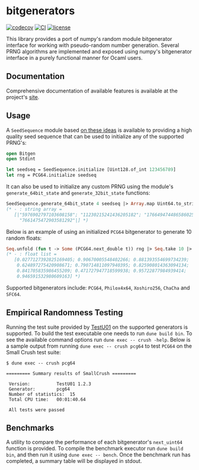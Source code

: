 # bitgenerators
[![codecov][1]](https://codecov.io/gh/zoj613/bitgenerators)
[![CI][2]](https://github.com/zoj613/bitgenerators/actions/workflows/)
[![license][3]](https://github.com/zoj613/bitgenerators/blob/main/LICENSE)

This library provides a port of numpy's random module bitgenerator interface for working with
pseudo-random number generation. Several PRNG algorithms are implemented and exposed using
numpy's bitgenerator interface in a purely functional manner for Ocaml users.

## Documentation
Comprehensive documentation of available features is available at the project's [site][4].

## Usage
A `SeedSequence` module based [on these ideas][5] is available to providing a high quality seed sequence that
can be used to initialize any of the supported PRNG's:
```ocaml
open Bitgen
open Stdint

let seedseq = SeedSequence.initialize [Uint128.of_int 123456789]
let rng = PCG64.initialize seedseq 
```
It can also be used to initialize any custom PRNG using the module's `generate_64bit_state`
and `generate_32bit_state` functions:
```ocaml
SeedSequence.generate_64bit_state 4 seedseq |> Array.map Uint64.to_string 
(* - : string array =
   [|"5976902797103608158"; "11230215241436205182"; "1766494744865860250";
     "7661475472903581292"|] *)
```
Below is an example of using an initialized `PCG64` bitgenerator to generate 10 random
floats:
```ocaml
Seq.unfold (fun t -> Some (PCG64.next_double t)) rng |> Seq.take 10 |> List.of_seq
(* - : float list =
   [0.0277127392825169405; 0.90670005548402266; 0.881393554699734239;
    0.624897275420908671; 0.790714811097940395; 0.825908014363094134;
    0.841705835986455209; 0.471727947718599938; 0.95722877984939414;
    0.946591532980609163] *)
```
Supported bitgenerators include: `PCG64`, `Philox4x64`, `Xoshiro256`, `ChaCha` and `SFC64`.

## Empirical Randomness Testing
Running the test suite provided by [TestU01][6] on the supported generators is supported.
To build the test executable one needs to run `dune build bin`. To see the available
command options run `dune exec -- crush -help`. Below is a sample output from running
`dune exec -- crush pcg64` to test `PCG64` on the Small Crush test suite:
```shell
$ dune exec -- crush pcg64

========= Summary results of SmallCrush =========

 Version:          TestU01 1.2.3
 Generator:        pcg64
 Number of statistics:  15
 Total CPU time:   00:01:40.64

 All tests were passed
```
## Benchmarks
A utility to compare the performance of each bitgenerator's `next_uint64` function is provided.
To compile the benchmark executor run `dune build bin`, and then run it using `dune exec -- bench`.
Once the benchmark run has completed, a summary table will be displayed in stdout.


[1]: https://codecov.io/gh/zoj613/bitgenerators/graph/badge.svg?token=KOOG2Y1SH5
[2]: https://img.shields.io/github/actions/workflow/status/zoj613/bitgenerators/build-and-test.yml?branch=main
[3]: https://img.shields.io/github/license/zoj613/bitgenerators
[4]: https://zoj613.github.io/bitgenerators/bitgenerators/Bitgen/index.html
[5]: https://www.pcg-random.org/posts/developing-a-seed_seq-alternative.html
[6]: https://www.semanticscholar.org/paper/TestU01%3A-A-C-library-for-empirical-testing-of-L'Ecuyer-Simard/ba61b9f0b400b6a375eca7f7ecdb18ad871fa9e8
